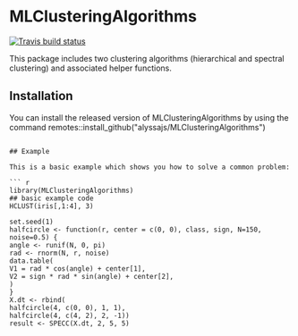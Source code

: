 
# MLClusteringAlgorithms

<!-- badges: start -->
[![Travis build status](https://travis-ci.com/alyssajs/MLClusteringAlgorithmssvg?branch=master)](https://travis-ci.com/alyssajs/MLClusteringAlgorithms)
<!-- badges: end -->

This package includes two clustering algorithms (hierarchical and
spectral clustering) and associated helper
functions.

## Installation

You can install the released version of MLClusteringAlgorithms by using the command
remotes::install_github("alyssajs/MLClusteringAlgorithms")
```

## Example

This is a basic example which shows you how to solve a common problem:

``` r
library(MLClusteringAlgorithms)
## basic example code
HCLUST(iris[,1:4], 3)

set.seed(1)
halfcircle <- function(r, center = c(0, 0), class, sign, N=150, noise=0.5) {
angle <- runif(N, 0, pi)
rad <- rnorm(N, r, noise)
data.table(
V1 = rad * cos(angle) + center[1],
V2 = sign * rad * sin(angle) + center[2],
)
}
X.dt <- rbind(
halfcircle(4, c(0, 0), 1, 1),
halfcircle(4, c(4, 2), 2, -1))
result <- SPECC(X.dt, 2, 5, 5)
```

